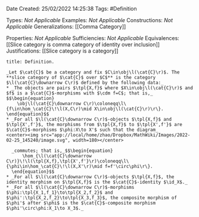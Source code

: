 <div class="topSpace"></div>

Date Created: 25/02/2022 14:25:38
Tags: #Definition

Types: _Not Applicable_
Examples: _Not Applicable_
Constructions: _Not Applicable_
Generalizations: [[Comma Category]]

Properties: _Not Applicable_
Sufficiencies: _Not Applicable_
Equivalences: [[Slice category is comma category of identity over inclusion]]
Justifications: [[Slice category is a category]]

``` ad-Definition
title: Definition.

_Let $\cat{C}$ be a category and fix $C\in\obj\l(\cat{C}\r)$. The **slice category of $\cat{C}$ over $C$** is the category $\l(\cat{C}\downarrow C\r)$ defined by the following data:_
* _The objects are pairs $\tpl{X,f}$ where $X\in\obj\l(\cat{C}\r)$ and $f$ is a $\cat{C}$-morphisms with $\cdm f=C$; that is,_
$$\begin{equation}
    \obj\l(\cat{C}\downarrow C\r)\coloneqq\l\{f\in\hom_\cat{C}\!\l(X,C\r)\mid X\in\obj\l(\cat{C}\r)\r\}.
\end{equation}$$
* _For all $\l(\cat{C}\downarrow C\r)$-objects $\tpl{X,f}$ and $\tpl{X',f'}$, the morphisms from $\tpl{X,f}$ to $\tpl{X',f'}$ are $\cat{C}$-morphisms $\phi:X\to X'$ such that the diagram_
<center><img src="app://local/home/zhao/Dropbox/MathWiki/Images/2022-02-25_145240/image.svg", width=180></center>

  _commutes; that is,_$$\begin{equation}
      \hom_{\l(\cat{C}\downarrow C\r)}\!\l(\tpl{X,f},\tpl{X',f'}\r)\coloneqq\l\{\phi\in\hom_\cat{C}\!\l(X,X'\r)\mid f=f'\circ\phi\r\}.
  \end{equation}$$
* _For all $\l(\cat{C}\downarrow C\r)$-objects $\tpl{X,f}$, the identity morphism on $\tpl{X,f}$ is the $\cat{C}$-identity $\id_X$._
* _For all $\l(\cat{C}\downarrow C\r)$-morphisms $\phi:\tpl{X_1,f_1}\to\tpl{X_2,f_2}$ and $\phi':\tpl{X_2,f_2}\to\tpl{X_3,f_3}$, the composite morphism of $\phi'$ after $\phi$ is the $\cat{C}$-composite morphism $\phi'\circ\phi:X_1\to X_3$._

```
